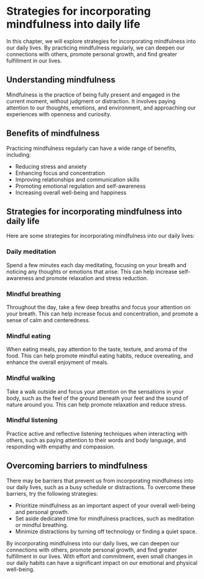 Strategies for incorporating mindfulness into daily life
================================================================================================

In this chapter, we will explore strategies for incorporating mindfulness into our daily lives. By practicing mindfulness regularly, we can deepen our connections with others, promote personal growth, and find greater fulfillment in our lives.

Understanding mindfulness
-------------------------

Mindfulness is the practice of being fully present and engaged in the current moment, without judgment or distraction. It involves paying attention to our thoughts, emotions, and environment, and approaching our experiences with openness and curiosity.

Benefits of mindfulness
-----------------------

Practicing mindfulness regularly can have a wide range of benefits, including:

* Reducing stress and anxiety
* Enhancing focus and concentration
* Improving relationships and communication skills
* Promoting emotional regulation and self-awareness
* Increasing overall well-being and happiness

Strategies for incorporating mindfulness into daily life
--------------------------------------------------------

Here are some strategies for incorporating mindfulness into our daily lives:

### Daily meditation

Spend a few minutes each day meditating, focusing on your breath and noticing any thoughts or emotions that arise. This can help increase self-awareness and promote relaxation and stress reduction.

### Mindful breathing

Throughout the day, take a few deep breaths and focus your attention on your breath. This can help increase focus and concentration, and promote a sense of calm and centeredness.

### Mindful eating

When eating meals, pay attention to the taste, texture, and aroma of the food. This can help promote mindful eating habits, reduce overeating, and enhance the overall enjoyment of meals.

### Mindful walking

Take a walk outside and focus your attention on the sensations in your body, such as the feel of the ground beneath your feet and the sound of nature around you. This can help promote relaxation and reduce stress.

### Mindful listening

Practice active and reflective listening techniques when interacting with others, such as paying attention to their words and body language, and responding with empathy and compassion.

Overcoming barriers to mindfulness
----------------------------------

There may be barriers that prevent us from incorporating mindfulness into our daily lives, such as a busy schedule or distractions. To overcome these barriers, try the following strategies:

* Prioritize mindfulness as an important aspect of your overall well-being and personal growth.
* Set aside dedicated time for mindfulness practices, such as meditation or mindful breathing.
* Minimize distractions by turning off technology or finding a quiet space.

By incorporating mindfulness into our daily lives, we can deepen our connections with others, promote personal growth, and find greater fulfillment in our lives. With effort and commitment, even small changes in our daily habits can have a significant impact on our emotional and physical well-being.
